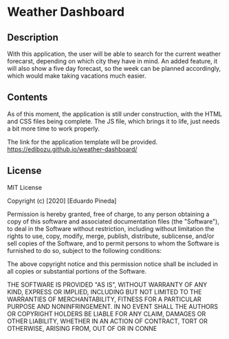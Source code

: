 # Weather Dashboard

## Description

With this application, the user will be able to search for the current weather forecarst, depending on which city they have in mind. An added feature, it will also show a five day forecast, so the week can be planned accordingly, which would make taking vacations much easier.

## Contents

As of this moment, the application is still under construction, with the HTML and CSS files being complete. The JS file, which brings it to life, just needs a bit more time to work properly. 

The link for the application template will be provided. https://edibozu.github.io/weather-dashboard/

## License

MIT License

Copyright (c) [2020] [Eduardo Pineda]

Permission is hereby granted, free of charge, to any person obtaining a copy
of this software and associated documentation files (the "Software"), to deal
in the Software without restriction, including without limitation the rights
to use, copy, modify, merge, publish, distribute, sublicense, and/or sell
copies of the Software, and to permit persons to whom the Software is
furnished to do so, subject to the following conditions:

The above copyright notice and this permission notice shall be included in all
copies or substantial portions of the Software.

THE SOFTWARE IS PROVIDED "AS IS", WITHOUT WARRANTY OF ANY KIND, EXPRESS OR
IMPLIED, INCLUDING BUT NOT LIMITED TO THE WARRANTIES OF MERCHANTABILITY,
FITNESS FOR A PARTICULAR PURPOSE AND NONINFRINGEMENT. IN NO EVENT SHALL THE
AUTHORS OR COPYRIGHT HOLDERS BE LIABLE FOR ANY CLAIM, DAMAGES OR OTHER
LIABILITY, WHETHER IN AN ACTION OF CONTRACT, TORT OR OTHERWISE, ARISING FROM,
OUT OF OR IN CONNE
